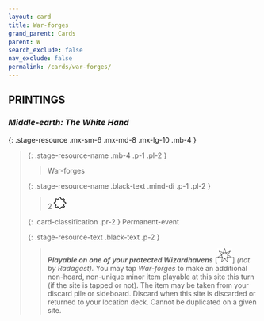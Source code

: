 ```yaml
---
layout: card
title: War-forges
grand_parent: Cards
parent: W
search_exclude: false
nav_exclude: false
permalink: /cards/war-forges/
---
```


## PRINTINGS


### _Middle-earth: The White Hand_

{: .stage-resource .mx-sm-6 .mx-md-8 .mx-lg-10 .mb-4 }
> {: .stage-resource-name .mb-4 .p-1 .pl-2 }
> > <div class="card-mp"></div>
> > <div class="card-name">War-forges</div>
>
> {: .stage-resource-name .black-text .mind-di .p-1 .pl-2 }
> > 2 ![](/assets/images/stage-point.svg)
>
> {: .card-classification .pr-2 }
> Permanent-event
>
> {: .stage-resource-text .black-text .p-2 }
> > ***Playable on one of your protected Wizardhavens*** <nobr>[<img src="/assets/images/free-haven.svg">]</nobr> _(not by Radagast)._ You may tap _War-forges_ to make an additional non-hoard, non-unique minor item playable at this site this turn (if the site is tapped or not). The item may be taken from your discard pile or sideboard. Discard when this site is discarded or returned to your location deck. Cannot be duplicated on a given site. 
> 
